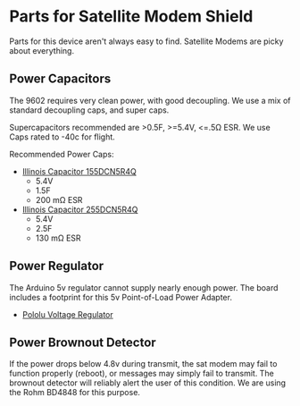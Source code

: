Parts for Satellite Modem Shield
================================

Parts for this device aren't always easy to find. Satellite Modems are picky about everything.

Power Capacitors
----------------

The 9602 requires very clean power, with good decoupling. We use a mix of standard decoupling caps, and super caps.

Supercapacitors recommended are >0.5F, >=5.4V, <=.5Ω ESR.
We use Caps rated to -40c for flight.

Recommended Power Caps:

- [Illinois Capacitor 155DCN5R4Q](http://octopart.com/255dcn5r4q-illinois+capacitor-8159693)
  - 5.4V
  - 1.5F
  - 200 mΩ ESR
- [Illinois Capacitor 255DCN5R4Q](http://octopart.com/255dcn5r4q-illinois+capacitor-8159858)
  - 5.4V
  - 2.5F
  - 130 mΩ ESR

Power Regulator
---------------

The Arduino 5v regulator cannot supply nearly enough power. The board includes a footprint for this 5v Point-of-Load Power Adapter.

- [Pololu Voltage Regulator](http://www.pololu.com/catalog/product/2110)


Power Brownout Detector
---------------

If the power drops below 4.8v during transmit, the sat modem may fail to function properly (reboot), or messages may simply fail to transmit.  The brownout detector will reliably alert the user of this condition. 
We are using the Rohm BD4848 for this purpose.

